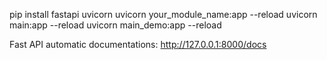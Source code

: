 pip install fastapi uvicorn
uvicorn your_module_name:app --reload
uvicorn main:app --reload
uvicorn main_demo:app --reload

Fast API automatic documentations: http://127.0.0.1:8000/docs
